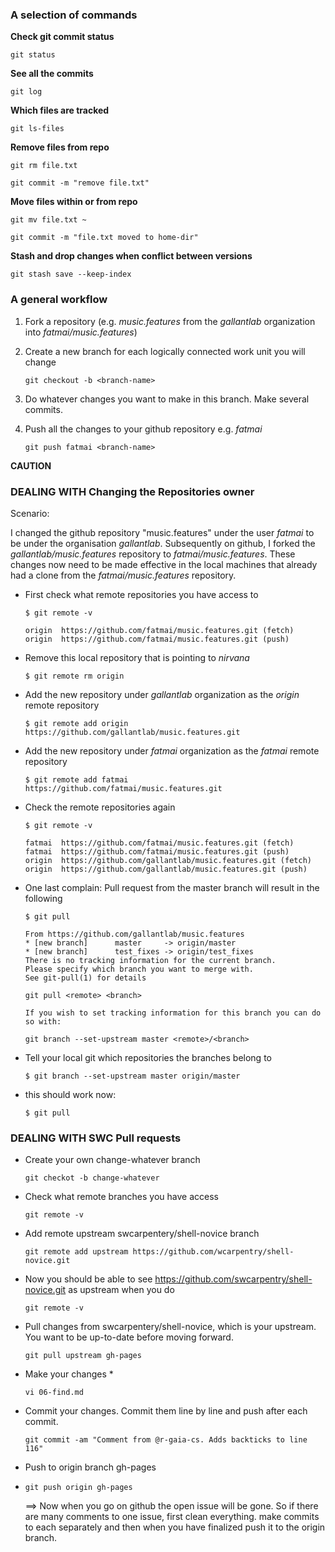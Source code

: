 ### A selection of commands

**Check git commit status**

~~~ 
git status
~~~ 

**See all the commits**

~~~ 
git log
~~~ 

**Which files are tracked**

~~~ 
git ls-files
~~~ 

**Remove files from repo**

~~~ 
git rm file.txt

git commit -m "remove file.txt"
~~~ 

**Move files within or from repo**

~~~ 
git mv file.txt ~

git commit -m "file.txt moved to home-dir"
~~~ 

**Stash and drop changes when conflict between versions**

~~~
git stash save --keep-index
~~~

### A general workflow

1. Fork a repository (e.g. *music.features* from the *gallantlab* organization into *fatmai/music.features*)

2. Create a new branch for each logically connected work unit you will change

	~~~
	git checkout -b <branch-name>
	~~~

3. Do whatever changes you want to make in this branch. Make several commits.

4. Push all the changes to your github repository e.g. *fatmai* 

	~~~
	git push fatmai <branch-name>
	~~~

**CAUTION**

<Everything that can go wrong should come here.>



### DEALING WITH Changing the Repositories owner

Scenario:

I changed the github repository "music.features" under the user *fatmai* to be under the organisation *gallantlab*. Subsequently on github, I forked the *gallantlab/music.features* repository to *fatmai/music.features*. These changes now need to be made effective in the local machines that already had a clone from the *fatmai/music.features* repository.

* First check what remote repositories you have access to

	~~~ 
	$ git remote -v
	
	origin	https://github.com/fatmai/music.features.git (fetch)
	origin	https://github.com/fatmai/music.features.git (push)
	~~~ 
	
* Remove this local repository that is pointing to *nirvana*

	~~~ 
	$ git remote rm origin 
	~~~ 

* Add the new repository under *gallantlab* organization as the *origin* remote repository

	~~~ 
	$ git remote add origin https://github.com/gallantlab/music.features.git
	~~~ 
	
* Add the new repository under *fatmai* organization as the *fatmai* remote repository

	~~~ 
	$ git remote add fatmai https://github.com/fatmai/music.features.git
	~~~ 
	
* Check the remote repositories again

	~~~ 
	$ git remote -v

	fatmai	https://github.com/fatmai/music.features.git (fetch)
	fatmai	https://github.com/fatmai/music.features.git (push)
	origin	https://github.com/gallantlab/music.features.git (fetch)
	origin	https://github.com/gallantlab/music.features.git (push)
	~~~ 
	
* One last complain: Pull request from the master branch will result in the following

	~~~ 
	$ git pull
	
	From https://github.com/gallantlab/music.features
 	* [new branch]      master     -> origin/master
 	* [new branch]      test_fixes -> origin/test_fixes
	There is no tracking information for the current branch.
	Please specify which branch you want to merge with.
	See git-pull(1) for details

    git pull <remote> <branch>

	If you wish to set tracking information for this branch you can do so with:

    git branch --set-upstream master <remote>/<branch>
	~~~ 
	
* Tell your local git which repositories the branches belong to

	~~~ 
	$ git branch --set-upstream master origin/master
	~~~ 

* this should work now:

 	~~~ 
	$ git pull
	~~~ 



### DEALING WITH SWC Pull requests

* Create your own change-whatever branch

	~~~ 
	git checkot -b change-whatever
	~~~ 

* Check what remote branches you have access

	~~~ 
	git remote -v
	~~~ 

* Add remote upstream swcarpentery/shell-novice branch

	~~~ 
	git remote add upstream https://github.com/wcarpentry/shell-novice.git
	~~~ 

* Now you should be able to see https://github.com/swcarpentry/shell-novice.git as upstream when you do 
	
	~~~ 
	git remote -v
	~~~

* Pull changes from swcarpentery/shell-novice, which is your upstream. You want to be up-to-date before moving forward.
	
	~~~ 
	git pull upstream gh-pages
	~~~ 
	
* Make your changes *

	~~~ 
	vi 06-find.md
	~~~ 

* Commit your changes. Commit them line by line and push after each commit.

	~~~ 
	git commit -am "Comment from @r-gaia-cs. Adds backticks to line 116"
	~~~ 

* Push to origin branch gh-pages
* 
	~~~ 
	git push origin gh-pages
	~~~ 
	
 	==> Now when you go on github the open issue will be gone. So if there are many comments to one issue, first clean everything. make commits to each separately and then when you have finalized push it to the origin branch. 

